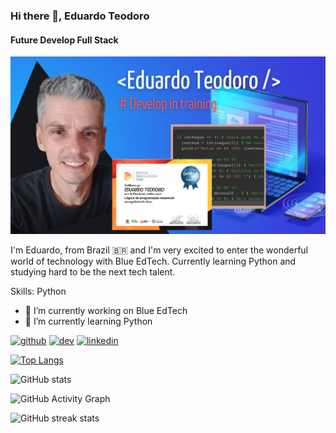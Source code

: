 ### Hi there 👋, Eduardo Teodoro
#### Future Develop Full Stack
![Future Develop Full Stack](https://github.com/GHEPT/GHEPT/blob/main/Red%20Profile%20Cover%20Photo(4).png)

I'm Eduardo, from Brazil 🇧🇷 and I'm very excited to enter the wonderful world of technology with Blue EdTech. Currently learning Python and studying hard to be the next tech talent.

Skills: Python

- 🔭 I’m currently working on Blue EdTech 
- 🌱 I’m currently learning Python 


[<img src='https://cdn.jsdelivr.net/npm/simple-icons@3.0.1/icons/github.svg' alt='github' height='40'>](https://github.com/GHEPT)  [<img src='https://cdn.jsdelivr.net/npm/simple-icons@3.0.1/icons/dev-dot-to.svg' alt='dev' height='40'>](https://dev.to/GHEPT)  [<img src='https://cdn.jsdelivr.net/npm/simple-icons@3.0.1/icons/linkedin.svg' alt='linkedin' height='40'>](https://www.linkedin.com/in/linkedin.com/epteodoro/)  

[![Top Langs](https://github-readme-stats.vercel.app/api/top-langs/?username=GHEPT)](https://github.com/anuraghazra/github-readme-stats)

![GitHub stats](https://github-readme-stats.vercel.app/api?username=GHEPT&show_icons=true)  

![GitHub Activity Graph](https://activity-graph.herokuapp.com/graph?username=GHEPT)  

![GitHub streak stats](https://github-readme-streak-stats.herokuapp.com/?user=GHEPT)  

